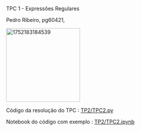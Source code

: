 TPC 1 - Expressões Regulares

Pedro Ribeiro, pg60421, 

<img width="200" height="200" alt="1752183184539" src="https://github.com/user-attachments/assets/c0382365-4f1f-48fb-9f94-c1e56fafa0c3" />

Código da resolução do TPC : [TP2/TPC2.py](https://github.com/T0unny/PLC2025/blob/main/TP2/TPC2.py)

Notebook do código com exemplo : [TP2/TPC2.ipynb](https://github.com/T0unny/PLC2025/blob/main/TP2/TPC2.ipynb)  
